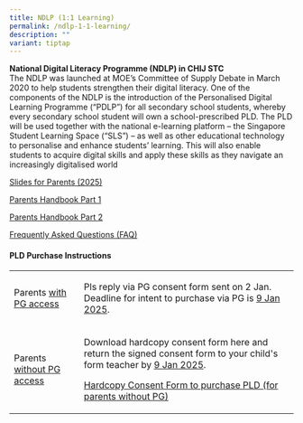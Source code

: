```yaml
---
title: NDLP (1:1 Learning)
permalink: /ndlp-1-1-learning/
description: ""
variant: tiptap
---
```

<p><strong>National Digital Literacy Programme (NDLP) in CHIJ STC<br></strong>The
NDLP was launched at MOE’s Committee of Supply Debate in March 2020 to
help students strengthen their digital literacy. One of the components
of the NDLP is the introduction of the Personalised Digital Learning Programme
(“PDLP”) for all secondary school students, whereby every secondary school
student will own a school-prescribed PLD. The PLD will be used together
with the national e-learning platform – the Singapore Student Learning
Space (“SLS”) – as well as other educational technology to personalise
and enhance students’ learning. This will also enable students to acquire
digital skills and apply these skills as they navigate an increasingly
digitalised world</p>
<p><a href="/files/NDLP/IP1___Parent_Engagement_Deck_2025_STC_For_Website.pdf" rel="noopener nofollow" target="_blank">Slides for Parents (2025)</a>
</p>
<p><a href="/files/NDLP/IP2___Parent_Handbook__I__2025.pdf" rel="noopener noreferrer nofollow" target="_blank">Parents Handbook Part 1</a>
</p>
<p><a href="/files/NDLP/IP3___Parent_Handbook__II__2025.pdf" rel="noopener noreferrer nofollow" target="_blank">Parents Handbook Part 2</a>
</p>
<p><a href="/files/NDLP/FAQs_for_Parents_2025.pdf" rel="noopener nofollow" target="_blank">Frequently Asked Questions (FAQ)</a>
</p>
<h4>PLD Purchase Instructions</h4>
<table style="minWidth: 50px">
<colgroup>
<col>
<col>
</colgroup>
<tbody>
<tr>
<td rowspan="1" colspan="1">
<p>Parents <u>with PG access</u>
</p>
</td>
<td rowspan="1" colspan="1">
<p>Pls reply via PG consent form sent on 2 Jan. Deadline for intent to purchase
via PG is <u>9 Jan 2025</u>.</p>
</td>
</tr>
<tr>
<td rowspan="1" colspan="1">
<p>Parents <u>without PG access</u>
</p>
</td>
<td rowspan="1" colspan="1">
<p>Download hardcopy consent form here and return the signed consent form
to your child's form teacher by <u>9 Jan 2025</u>.</p>
<p><a href="/files/NDLP/Hardcopy_Consent_Form_for_Purchase_of_PLD_Use_of_Edusave_And_Authorisation_Form_STC.pdf" rel="noopener nofollow" target="_blank">Hardcopy Consent Form to purchase PLD (for parents without PG)</a>
</p>
</td>
</tr>
</tbody>
</table>
<p></p>